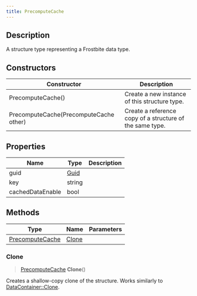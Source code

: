 ```yaml
---
title: PrecomputeCache
---
```

## Description

A structure type representing a Frostbite data type.

## Constructors

| Constructor                            | Description                                              |
| -------------------------------------- | -------------------------------------------------------- |
| PrecomputeCache()                      | Create a new instance of this structure type.            |
| PrecomputeCache(PrecomputeCache other) | Create a reference copy of a structure of the same type. |

## Properties

| Name             | Type                              | Description |
| ---------------- | --------------------------------- | ----------- |
| guid             | [Guid](/vext/ref/shared/class/Guid) |             |
| key              | string                            |             |
| cachedDataEnable | bool                              |             |

## Methods

| Type                               | Name            | Parameters |
| ---------------------------------- | --------------- | ---------- |
| [PrecomputeCache](PrecomputeCache) | [Clone](#clone) |            |

### Clone

> [PrecomputeCache](PrecomputeCache) **Clone**()

Creates a shallow-copy clone of the structure. Works similarly to [DataContainer::Clone](/vext/ref/shared/class/datacontainer#clone).
